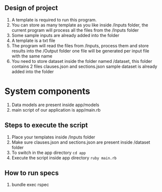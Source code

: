 
## Design of project

1. A template is required to run this program.
2. You can store as many template as you like inside /Inputs folder, the current program will process all the files from the /Inputs folder
3. Some sample inputs are already added into the folder
4. A template is a txt file
5. The program will read the files from /Inputs, process them and store results into the /Output folder one file will be generated per input file with the same name
6. You need to store dataset inside the folder named /dataset, this folder contains 2 files clauses.json and sections.json sample dataset is already added into the folder

# System components
  1. Data models are present inside app/models
  2. main script of our application is app/main.rb

## Steps to execute the script

1. Place your templates inside /Inputs folder
2. Make sure clauses.json and sections.json are present inside /dataset folder
3. To switch in the app directory ```cd app```
4. Execute the script inside app directory ```ruby main.rb```

## How to run specs

1. bundle exec rspec
